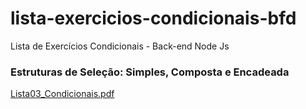 # lista-exercicios-condicionais-bfd
  Lista de Exercícios  Condicionais  -  Back-end Node Js
  
### Estruturas de Seleção: Simples, Composta e Encadeada
[Lista03_Condicionais.pdf](https://github.com/user-attachments/files/22129458/Lista03_Condicionais.pdf)
